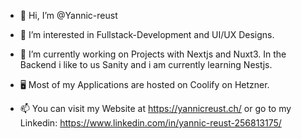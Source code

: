 - 👋 Hi, I’m @Yannic-reust
- 👀 I’m interested in Fullstack-Development and UI/UX Designs.
- 🌱 I’m currently working on Projects with Nextjs and Nuxt3. In the Backend i like to us Sanity and i am currently learning Nestjs.
- 🖥️ Most of my Applications are hosted on Coolify on Hetzner. 

- 📫 You can visit my Website at https://yannicreust.ch/ or go to my Linkedin:
     https://www.linkedin.com/in/yannic-reust-256813175/

<!---
Yannic-reust/Yannic-reust is a ✨ special ✨ repository because its `README.md` (this file) appears on your GitHub profile.
You can click the Preview link to take a look at your changes.
--->
